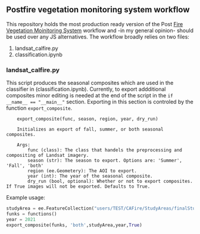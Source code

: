 ## Postfire vegetation monitoring system workflow

This repository holds the most production ready version of the Post [Fire Vegetation Moinitoring System](https://sig-gis.com/post-fire-vegetation-monitoring-system/) workflow and -in my general opinion- should be used over any JS alternatives. The workflow broadly relies on two files:

1. landsat_calfire.py
2. classification.ipynb

### landsat_calfire.py

This script produces the seasonal composites which are used in the classifier in (classification.ipynb). Currently, to export addditional composites minor editing is needed at the end of the script in the `if __name__ == "__main__"` section. Exporting in this section is controled by the function `export_composite`.

```
    export_composite(func, season, region, year, dry_run)

    Initializes an export of fall, summer, or both seasonal composites. 

    Args:
        func (class): The class that handels the preprocessing and compositing of Landsat imagery. 
        season (str): The season to export. Options are: 'Summer', 'Fall', 'both'
        region (ee.Geometery): The AOI to export.
        year (int): The year of the seasonal composite. 
        dry_run (bool, optional): Whether or not to export composites. If True images will not be exported. Defaults to True.
```
Example usage:
```python
studyArea = ee.FeatureCollection("users/TEST/CAFire/StudyAreas/finalStudyArea").geometry().bounds().buffer(5000)
funks = functions()
year = 2021
export_composite(funks, 'both',studyArea,year,True)
```